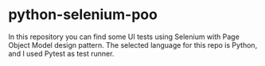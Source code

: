 # python-selenium-poo
In this repository you can find some UI tests using Selenium with Page Object Model design pattern. The selected language for this repo is Python, and I used Pytest as test runner.

